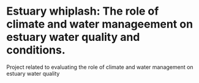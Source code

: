 # Estuary whiplash: The role of climate and water manageement on estuary water quality and conditions.

Project related to evaluating the role of climate and water management on estuary water quality
